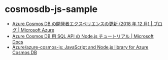 # cosmosdb-js-sample
- [Azure Cosmos DB の開発者エクスペリエンスの更新 (2018 年 12 月) | ブログ | Microsoft Azure](https://azure.microsoft.com/ja-jp/blog/azure-cosmos-developer-experience-updates-december-2018/)
- [Azure Cosmos DB 用 SQL API の Node.js チュートリアル | Microsoft Docs](https://docs.microsoft.com/ja-jp/azure/cosmos-db/sql-api-nodejs-get-started)
- [Azure/azure-cosmos-js: JavaScript and Node.js library for Azure Cosmos DB](https://github.com/Azure/azure-cosmos-js)